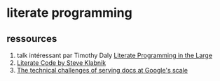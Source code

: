 literate programming
===================



## ressources ##
1. talk intéressant par Timothy Daly 
[Literate Programming in the Large](http://www.youtube.com/watch?v=Av0PQDVTP4A)
2. [Literate Code by Steve Klabnik](http://vimeo.com/31204088)
3. [The technical challenges of serving docs at Google's scale](http://www.youtube.com/watch?v=0m2eUHwtlys)


